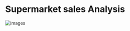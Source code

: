 # Supermarket sales Analysis

![images](https://github.com/KennethManzi1/Data-Analysis-projects/assets/120513764/ed12d855-b1ac-40dc-840f-410349c48d91)
